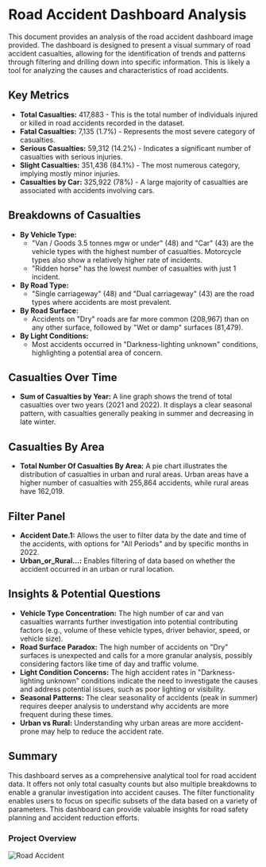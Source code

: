 # Road Accident Dashboard Analysis

This document provides an analysis of the road accident dashboard image provided. The dashboard is designed to present a visual summary of road accident casualties, allowing for the identification of trends and patterns through filtering and drilling down into specific information. This is likely a tool for analyzing the causes and characteristics of road accidents.

## Key Metrics

*   **Total Casualties:** 417,883 - This is the total number of individuals injured or killed in road accidents recorded in the dataset.
*   **Fatal Casualties:** 7,135 (1.7%) - Represents the most severe category of casualties.
*   **Serious Casualties:** 59,312 (14.2%) - Indicates a significant number of casualties with serious injuries.
*   **Slight Casualties:** 351,436 (84.1%) - The most numerous category, implying mostly minor injuries.
*   **Casualties by Car:** 325,922 (78%) - A large majority of casualties are associated with accidents involving cars.

## Breakdowns of Casualties

*   **By Vehicle Type:**
    *   "Van / Goods 3.5 tonnes mgw or under" (48) and "Car" (43) are the vehicle types with the highest number of casualties. Motorcycle types also show a relatively higher rate of incidents.
    *   "Ridden horse" has the lowest number of casualties with just 1 incident.
*   **By Road Type:**
    *   "Single carriageway" (48) and "Dual carriageway" (43) are the road types where accidents are most prevalent.
*   **By Road Surface:**
    *   Accidents on "Dry" roads are far more common (208,967) than on any other surface, followed by "Wet or damp" surfaces (81,479).
*   **By Light Conditions:**
    *   Most accidents occurred in "Darkness-lighting unknown" conditions, highlighting a potential area of concern.

## Casualties Over Time

*   **Sum of Casualties by Year:**  A line graph shows the trend of total casualties over two years (2021 and 2022). It displays a clear seasonal pattern, with casualties generally peaking in summer and decreasing in late winter.

## Casualties By Area

*   **Total Number Of Casualties By Area:** A pie chart illustrates the distribution of casualties in urban and rural areas. Urban areas have a higher number of casualties with 255,864 accidents, while rural areas have 162,019.

## Filter Panel

*   **Accident Date.1:** Allows the user to filter data by the date and time of the accidents, with options for "All Periods" and by specific months in 2022.
*   **Urban\_or\_Rural...:**  Enables filtering of data based on whether the accident occurred in an urban or rural location.

## Insights & Potential Questions

*   **Vehicle Type Concentration:** The high number of car and van casualties warrants further investigation into potential contributing factors (e.g., volume of these vehicle types, driver behavior, speed, or vehicle size).
*   **Road Surface Paradox:** The high number of accidents on "Dry" surfaces is unexpected and calls for a more granular analysis, possibly considering factors like time of day and traffic volume.
*   **Light Condition Concerns:** The high accident rates in "Darkness-lighting unknown" conditions indicate the need to investigate the causes and address potential issues, such as poor lighting or visibility.
*   **Seasonal Patterns:** The clear seasonality of accidents (peak in summer) requires deeper analysis to understand why accidents are more frequent during these times.
*   **Urban vs Rural:** Understanding why urban areas are more accident-prone may help to reduce the accident rate.

## Summary

This dashboard serves as a comprehensive analytical tool for road accident data. It offers not only total casualty counts but also multiple breakdowns to enable a granular investigation into accident causes. The filter functionality enables users to focus on specific subsets of the data based on a variety of parameters. This dashboard can provide valuable insights for road safety planning and accident reduction efforts.

### Project Overview
![Road Accident](Images/RoadAccident.png)
